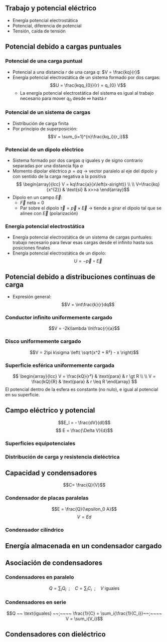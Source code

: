 ## Trabajo y potencial eléctrico
- Energía potencial electrostática
- Potencial, diferencia de potencial
- Tensión, caída de tensión

## Potencial debido a cargas puntuales
### Potencial de una carga puntual
- Potencial a una distancia $r$ de una carga $q$: $V = \frac{kq}{r}$ 
- Energía potencial electrostática de un sistema formado por dos cargas: $$U = \frac{kqq_{0}}{r} = q_{0} V$$
	- La energía potencial electrostática del sistema es igual al trabajo necesario para mover $q_0$ desde $\infty$ hasta  $r$ 

### Potencial de un sistema de cargas
- Distribución de carga finita
- Por principio de superposición: $$V = \sum_{i=1}^{n}\frac{kq_i}{r_i}$$ 

### Potencial de un dipolo eléctrico
- Sistema formado por dos cargas $q$ iguales y de signo contrario separadas por una distancia fija $a$ 
- Momento dipolar eléctrico $p = aq$ -> vector paralelo al eje del dipolo y con sentido de la carga negativa a la positiva
$$
\begin{array}{lcc}
V = kq\frac{a}{x\left(x-a\right)} \\ \\
V=\frac{kq}{x^{2}} & \text{si} & x>>a
\end{array}$$
- Dipolo en un campo $\vec{E}$:
	- $\vec{F}$ neta = 0
	- Par sobre el dipolo $\vec{\tau} = \vec{p} \times \vec{E}$ -> tiende a girar el dipolo tal que se alinee con $\vec{E}$ (polarización)

### Energía potencial electrostática
- Energía potencial electrostática de un sistema de cargas puntuales: trabajo necesario para llevar esas cargas desde el infinito hasta sus posiciones finales
- Energía potencial electrostática de un dipolo: 
$$U = -\vec{p} \circ \vec{E}$$

## Potencial debido a distribuciones continuas de carga
- Expresión general: $$V = \int\frac{k}{r}dq$$

### Conductor infinito uniformemente cargado
$$V = -2k\lambda \ln\frac{r}{a}$$
### Disco uniformemente cargado
 $$V = 2\pi k\sigma \left( \sqrt{x^2 + R²} - x \right)$$

### Superficie esférica uniformemente cargada

$$
\begin{array}{lcc} 
V = \frac{kQ}{r²} & \text{para} & r \gt R  
\\ \\ 
V = \frac{kQ}{R} & \text{para} & r \leq R 
\end{array}
$$
El potencial dentro de la esfera es constante (no nulo), e igual al potencial en su superficie.
## Campo eléctrico y potencial
$$E_l = - \frac{dV}{dl}$$
$$ E = \frac{\Delta V}{d}$$ 
### Superficies equipotenciales
### Distribución de carga y resistencia dieléctrica
## Capacidad y condensadores

$$C= \frac{Q}{V}$$

### Condensador de placas paralelas
$$E = \frac{Q}{\epsilon_0 A}$$
$$V = Ed$$
### Condensador cilíndrico
## Energía almacenada en un condensador cargado
## Asociación de condensadores
### Condensadores en paralelo
$$Q = \sum_i{Q_i}~~;~~~~  C = \sum_i{C_i}~~;~~~~  V ~\text{iguales}$$
### Condensadores en serie
$$Q ~~ \text{iguales} ~~;~~~~ \frac{1}{C} = \sum_i{\frac{1}{C_i}}~~;~~~~ V = \sum_i{V_i}$$
## Condensadores con dieléctrico
